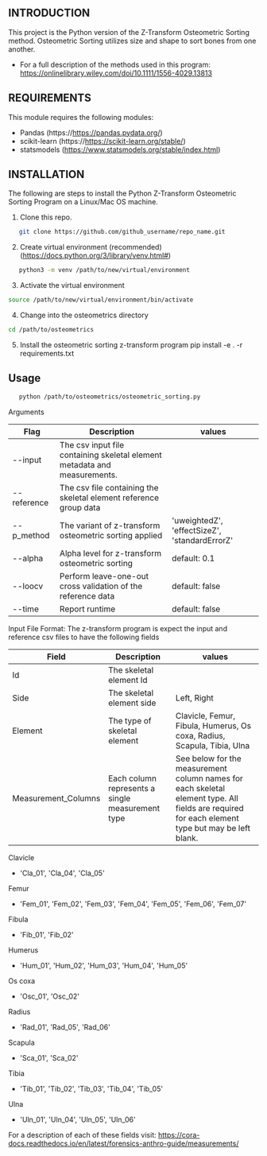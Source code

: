 INTRODUCTION
------------

This project is the Python version of the Z-Transform Osteometric Sorting method. 
Osteometric Sorting utilizes size and shape to sort bones from one another. 

 * For a full description of the methods used in this program:
https://onlinelibrary.wiley.com/doi/10.1111/1556-4029.13813


REQUIREMENTS
------------

This module requires the following modules:

 * Pandas (https://https://pandas.pydata.org/)
 * scikit-learn (https://https://scikit-learn.org/stable/)
 * statsmodels (https://www.statsmodels.org/stable/index.html) 

INSTALLATION
------------
 
The following are steps to install the Python Z-Transform Osteometric Sorting Program
on a Linux/Mac OS machine.

1. Clone this repo.
```sh
   git clone https://github.com/github_username/repo_name.git
   ```
2. Create virtual environment (recommended) (https://docs.python.org/3/library/venv.html#)
```sh
   python3 -m venv /path/to/new/virtual/environment
   ```

3. Activate the virtual environment 
```sh
source /path/to/new/virtual/environment/bin/activate
   ```

4. Change into the osteometrics directory
```sh
cd /path/to/osteometrics
   ```
5. Install the osteometric sorting z-transform program
pip install -e . -r requirements.txt
   
## Usage

```sh
   python /path/to/osteometrics/osteometric_sorting.py 
   ```

Arguments

| Flag | Description | values |
| --- | --- | --- |
| --input | The csv input file containing skeletal element metadata and measurements. | |
| --reference | The csv file containing the skeletal element reference group data  | |
| --p_method | The variant of z-transform osteometric sorting applied| 'uweightedZ', 'effectSizeZ', 'standardErrorZ'|
| --alpha | Alpha level for z-transform osteometric sorting | default: 0.1 |
| --loocv | Perform leave-one-out cross validation of the reference data| default: false | 
|--time | Report runtime | default: false |

Input File Format:
The z-transform program is expect the input and reference csv files to have the following fields

| Field | Description | values |
| --- | --- | --- |
|Id | The skeletal element Id | |
| Side | The skeletal element side | Left, Right|
| Element | The type of skeletal element | Clavicle, Femur, Fibula, Humerus, Os coxa, Radius, Scapula, Tibia, Ulna |
| Measurement_Columns| Each column represents a single measurement type | See below for the measurement column names for each skeletal element type. All fields are required for each element type but may be left blank. |

Clavicle
* 'Cla_01', 'Cla_04', 'Cla_05'

Femur
* 'Fem_01', 'Fem_02', 'Fem_03', 'Fem_04', 'Fem_05', 'Fem_06', 'Fem_07'

Fibula 
* 'Fib_01', 'Fib_02'

Humerus
* 'Hum_01', 'Hum_02', 'Hum_03', 'Hum_04', 'Hum_05'

Os coxa
* 'Osc_01', 'Osc_02'

Radius
* 'Rad_01', 'Rad_05', 'Rad_06'

Scapula
* 'Sca_01', 'Sca_02'

Tibia
* 'Tib_01', 'Tib_02', 'Tib_03', 'Tib_04', 'Tib_05'

Ulna
* 'Uln_01', 'Uln_04', 'Uln_05', 'Uln_06'

For a description of each of these fields visit: https://cora-docs.readthedocs.io/en/latest/forensics-anthro-guide/measurements/